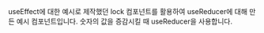 useEffect에 대한 예시로 제작했던 lock 컴포넌트를 활용하여 useReducer에 대해 만든 예시 컴포넌트입니다.
숫자의 값을 증감시킬 때 useReducer을 사용합니다.
